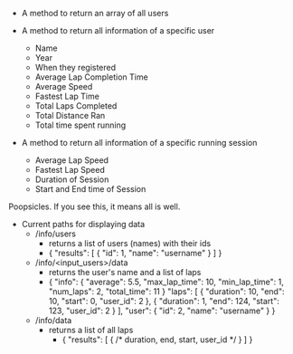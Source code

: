 * A method to return an array of all users
* A method to return all information of a specific user
  * Name
  * Year
  * When they registered
  * Average Lap Completion Time
  * Average Speed
  * Fastest Lap Time
  * Total Laps Completed
  * Total Distance Ran
  * Total time spent running

* A method to return all information of a specific running session
  * Average Lap Speed
  * Fastest Lap Speed
  * Duration of Session
  * Start and End time of Session

Poopsicles. If you see this, it means all is well.

* Current paths for displaying data
    * /info/users
        * returns a list of users (names) with their ids
        * { "results": [ { "id": 1, "name": "username" } ] }
    * /info/<input_users>/data
        * returns the user's name and a list of laps
        * {
            "info": {
                "average": 5.5,
                "max_lap_time": 10,
                "min_lap_time": 1,
                "num_laps": 2,
                "total_time": 11
            }
            "laps": [
                {
                  "duration": 10,
                  "end": 10,
                  "start": 0,
                  "user_id": 2
                },
                {
                  "duration": 1,
                  "end": 124,
                  "start": 123,
                  "user_id": 2
                }
              ],
              "user": {
                "id": 2,
                "name": "username"
              }
            }
    * /info/data
        * returns a list of all laps
           * { "results": [ { /* duration, end, start, user_id */ } ] }